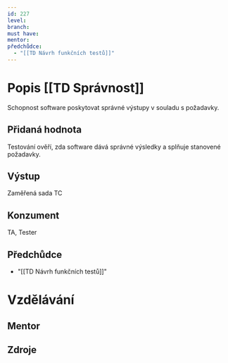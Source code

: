 ```yaml
---
id: 227
level: 
branch: 
must have: 
mentor: 
předchůdce: 
  - "[[TD Návrh funkčních testů]]"
---
```



# Popis [[TD Správnost]]
Schopnost software poskytovat správné výstupy v souladu s požadavky.

## Přidaná hodnota
Testování ověří, zda software dává správné výsledky a splňuje stanovené požadavky.

## Výstup
Zaměřená sada TC

## Konzument
TA, Tester

## Předchůdce

  - "[[TD Návrh funkčních testů]]"

# Vzdělávání


## Mentor


## Zdroje